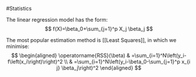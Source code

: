 #Statistics

The linear regression model has the form:
$$
f(X)=\beta_0+\sum_{j=1}^p X_j \beta_j
$$

The most popular estimation method is [[Least Squares]], in which we minimise:
$$
\begin{aligned}
\operatorname{RSS}(\beta) & =\sum_{i=1}^N\left(y_i-f\left(x_i\right)\right)^2 \\
& =\sum_{i=1}^N\left(y_i-\beta_0-\sum_{j=1}^p x_{i j} \beta_j\right)^2 
\end{aligned}
$$